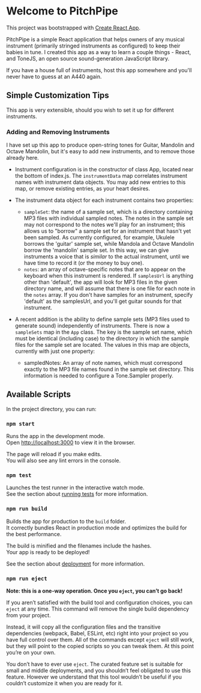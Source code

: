 # Welcome to PitchPipe

This project was bootstrapped with [Create React App](https://github.com/facebook/create-react-app).

PitchPipe is a simple React application that helps owners of any musical instrument 
(primarily stringed instruments as configured) to keep their babies in tune. I created
this app as a way to learn a couple things - React, and ToneJS, an open source 
sound-generation JavaScript library.

If you have a house full of instruments, host this app somewhere and you'll never have
to guess at an A440 again.

## Simple Customization Tips

This app is very extensible, should you wish to set it up for different instruments.

### Adding and Removing Instruments

I have set up this app to produce open-string tones for Guitar, Mandolin and 
Octave Mandolin, but it's easy to add new instruments, and to remove those
already here.

* Instrument configuration is in the constructor of class App, located near 
the bottom of index.js. The `instrumentData` map correlates instrument names 
with instrument data objects. You may add new  entries to this map, or remove 
existing entries, as your heart desires.

* The instrument data object for each instrument contains two properties:
   * `sampleSet`: the name of a sample set, which is a directory containing MP3
   files with individual sampled notes. The notes in the sample set may not
   correspond to the notes we'll play for an instrument; this allows us to "borrow"
   a sample set for an instrument that hasn't yet been sampled. As currently
   configured, for example, Ukulele borrows the 'guitar' sample set, while Mandola
   and Octave Mandolin borrow the 'mandolin' sample set. In this way, we can give
   instruments a voice that is _similar_ to the actual instrument, until we have
   time to record it (or the money to buy one).
   * `notes`: an array of octave-specific notes that are to appear on the keyboard
   when this instrument is rendered. If `samplesUrl` is anything other than 'default',
   the app will look for MP3 files in the given directory name, and will assume
   that there is one file for each note in the `notes` array. If you don't have
   samples for an instrument, specify 'default' as the samplesUrl, and you'll get
   guitar sounds for that instrument. 

* A recent addition is the ability to define sample sets (MP3 files used to generate sound)
independently of instruments. There is now a `sampleSets` map in the `App` class. The key
is the sample set name, which must be identical (including case) to the directory in which the
sample files for the sample set are located. The values in this map are objects, currently
with just one property:
   * sampledNotes: An array of note names, which must correspond exactly to the MP3 file names
   found in the sample set directory. This information is needed to configure a Tone.Sampler
   properly.


## Available Scripts

In the project directory, you can run:

### `npm start`

Runs the app in the development mode.\
Open [http://localhost:3000](http://localhost:3000) to view it in the browser.

The page will reload if you make edits.\
You will also see any lint errors in the console.

### `npm test`

Launches the test runner in the interactive watch mode.\
See the section about [running tests](https://facebook.github.io/create-react-app/docs/running-tests) for more information.

### `npm run build`

Builds the app for production to the `build` folder.\
It correctly bundles React in production mode and optimizes the build for the best performance.

The build is minified and the filenames include the hashes.\
Your app is ready to be deployed!

See the section about [deployment](https://facebook.github.io/create-react-app/docs/deployment) for more information.

### `npm run eject`

**Note: this is a one-way operation. Once you `eject`, you can’t go back!**

If you aren’t satisfied with the build tool and configuration choices, you can `eject` at any time. This command will remove the single build dependency from your project.

Instead, it will copy all the configuration files and the transitive dependencies (webpack, Babel, ESLint, etc) right into your project so you have full control over them. All of the commands except `eject` will still work, but they will point to the copied scripts so you can tweak them. At this point you’re on your own.

You don’t have to ever use `eject`. The curated feature set is suitable for small and middle deployments, and you shouldn’t feel obligated to use this feature. However we understand that this tool wouldn’t be useful if you couldn’t customize it when you are ready for it.

